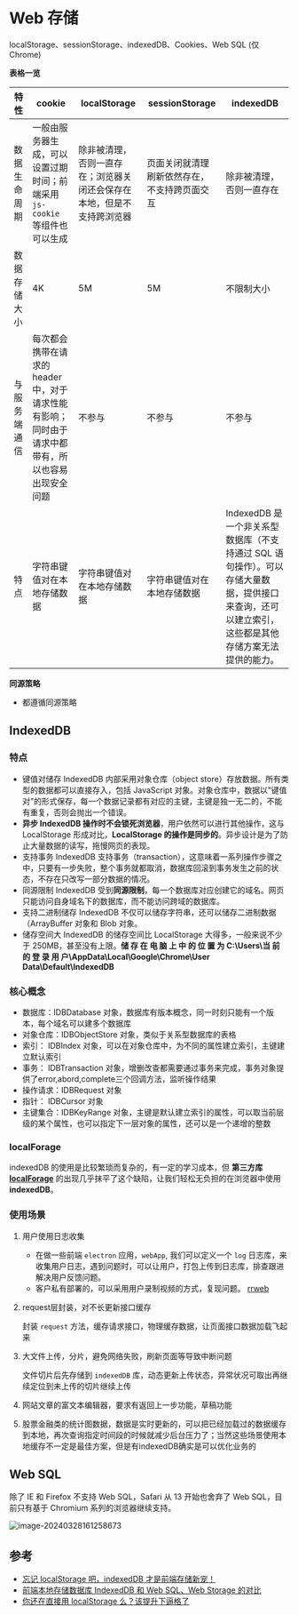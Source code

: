 # Web 存储

localStorage、sessionStorage、indexedDB、Cookies、Web SQL (仅Chrome)

**表格一览**

| 特性         | cookie                                                       | localStorage                                                 | sessionStorage                               | indexedDB                                                    |
| ------------ | ------------------------------------------------------------ | ------------------------------------------------------------ | -------------------------------------------- | ------------------------------------------------------------ |
| 数据生命周期 | 一般由服务器生成，可以设置过期时间；前端采用 `js-cookie` 等组件也可以生成 | 除非被清理，否则一直存在；浏览器关闭还会保存在本地，但是不支持跨浏览器 | 页面关闭就清理刷新依然存在，不支持跨页面交互 | 除非被清理，否则一直存在 |
| 数据存储大小 | 4K | 5M | 5M | 不限制大小 |
| 与服务端通信 | 每次都会携带在请求的header 中，对于请求性能有影响；同时由于请求中都带有，所以也容易出现安全问题 | 不参与 | 不参与 | 不参与 |
| 特点 | 字符串键值对在本地存储数据 | 字符串键值对在本地存储数据 | 字符串键值对在本地存储数据 | IndexedDB 是一个非关系型数据库（不支持通过 SQL 语句操作）。可以存储大量数据，提供接口来查询，还可以建立索引，这些都是其他存储方案无法提供的能力。 |

**同源策略**

- 都遵循同源策略

## IndexedDB

### 特点

- 键值对储存 IndexedDB 内部采用对象仓库（object store）存放数据。所有类型的数据都可以直接存入，包括 JavaScript 对象。对象仓库中，数据以"键值对"的形式保存，每一个数据记录都有对应的主键，主键是独一无二的，不能有重复，否则会抛出一个错误。
- **异步 IndexedDB 操作时不会锁死浏览器**，用户依然可以进行其他操作，这与 LocalStorage 形成对比，**LocalStorage 的操作是同步的**。异步设计是为了防止大量数据的读写，拖慢网页的表现。
- 支持事务 IndexedDB 支持事务（transaction），这意味着一系列操作步骤之中，只要有一步失败，整个事务就都取消，数据库回滚到事务发生之前的状态，不存在只改写一部分数据的情况。
- 同源限制 IndexedDB 受到**同源限制**，每一个数据库对应创建它的域名。网页只能访问自身域名下的数据库，而不能访问跨域的数据库。
- 支持二进制储存 IndexedDB 不仅可以储存字符串，还可以储存二进制数据（ArrayBuffer 对象和 Blob 对象。
- 储存空间大 IndexedDB 的储存空间比 LocalStorage 大得多，一般来说不少于 250MB，甚至没有上限。**储 存 在 电 脑 上 中 的 位 置 为 C:\Users\当 前 的 登 录 用 户\AppData\Local\Google\Chrome\User Data\Default\IndexedDB**

### 核心概念

- 数据库：IDBDatabase 对象，数据库有版本概念，同一时刻只能有一个版本，每个域名可以建多个数据库
- 对象仓库：IDBObjectStore 对象，类似于关系型数据库的表格
- 索引： IDBIndex 对象，可以在对象仓库中，为不同的属性建立索引，主键建立默认索引
- 事务： IDBTransaction 对象，增删改查都需要通过事务来完成，事务对象提供了error,abord,complete三个回调方法，监听操作结果
- 操作请求：IDBRequest 对象
- 指针： IDBCursor 对象
- 主键集合：IDBKeyRange 对象，主键是默认建立索引的属性，可以取当前层级的某个属性，也可以指定下一层对象的属性，还可以是一个递增的整数

### localForage

 indexedDB 的使用是比较繁琐而复杂的，有一定的学习成本，但 **第三方库** **[localForage](https://github.com/localForage/localForage)** 的出现几乎抹平了这个缺陷，让我们轻松无负担的在浏览器中使用 **indexedDB**。

### 使用场景

1. 用户使用日志收集

   - 在做一些前端 `electron` 应用，`webApp`, 我们可以定义一个 `log` 日志库，来收集用户日志，遇到问题时，可以让用户，打包上传到日志库，排查跟进解决用户反馈问题。
   - 客户私有部署的，可以采用用户录制视频的方式，复现问题。 [rrweb](https://github.com/rrweb-io/rrweb) 

2. request层封装，对不长更新接口缓存

   封装 `request` 方法，缓存请求接口，物理缓存数据，让页面接口数据加载飞起来

3. 大文件上传，分片，避免网络失败，刷新页面等导致中断问题

   文件切片后先存储到 `indexedDB` 库，动态更新上传状态，异常状况可取出再继续定位到未上传的切片继续上传

4. 网站文章的富文本编辑器，要求有返回上一步功能，草稿功能

5. 股票金融类的统计图数据，数据是实时更新的，可以把已经加载过的数据缓存到本地，再次查询指定时间段的时候就减少后台压力了；当然这些场景使用本地缓存不一定是最佳方案，但是有indexedDB确实是可以优化业务的

## Web SQL

除了 IE 和 Firefox 不支持 Web SQL，Safari 从 13 开始也舍弃了 Web SQL，目前只有基于 Chromium 系列的浏览器继续支持。

![image-20240328161258673](https://cdn.jsdelivr.net/gh/claude-hub/cloud-img@main/2024/03/202403281613371.png)

## 参考

- [忘记 localStorage 吧，indexedDB 才是前端存储新宠！](https://juejin.cn/post/7239259798267904059)
- [前端本地存储数据库 IndexedDB 和 Web SQL、Web Storage 的对比](https://juejin.cn/post/7176556381376348215)
- [你还在直接用 localStorage 么？该提升下逼格了](https://juejin.cn/post/7104301566857445412)

